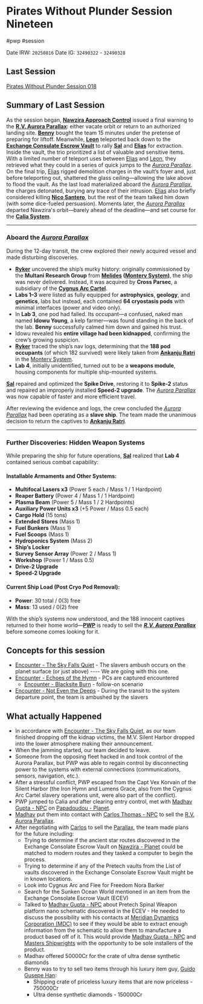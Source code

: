 # Pirates Without Plunder Session Nineteen
#pwp #session

Date IRW: `20250816` 
Date IG: `32490322` - `32490328`
## Last Session

[Pirates Without Plunder Session 018](Pirates%20Without%20Plunder%20Session%20018.md)
## Summary of Last Session

As the session began, **[Nawzira Approach Control](Nawzira%20-%20Planet.md)** issued a final warning to the **[R.V. Aurora Parallax](R.V.%20Aurora%20Parallax%20-%20Research%20Ship.md)**: either vacate orbit or return to an authorized landing site. **[Benny](Benito%20Benny%20Maroni%20-%20PC.md)** bought the team 15 minutes under the pretense of preparing for liftoff. Meanwhile, **[Leon](Leon%20Ardo%20-%20PC.md)** teleported back down to the **[Exchange Consulate Escrow Vault](Suns%20Of%20Gold.md#The%20Exchange%20of%20Light)** to rally **[Sal](Salizar%20Sal%20Maroni%20-%20PC.md)** and **[Elias](Elias%20Merten%20-%20PC.md)** for extraction.
Inside the vault, the trio prioritized a list of valuable and sensitive items. With a limited number of teleport uses between [Elias](Elias%20Merten%20-%20PC.md) and [Leon](Leon%20Ardo%20-%20PC.md), they retrieved what they could in a series of quick jumps to the _[Aurora Parallax](R.V.%20Aurora%20Parallax%20-%20Research%20Ship.md)_. On the final trip, [Elias](Elias%20Merten%20-%20PC.md) rigged demolition charges in the vault’s foyer and, just before teleporting out, shattered the glass ceiling—allowing the lake above to flood the vault. As the last load materialized aboard the _[Aurora Parallax](R.V.%20Aurora%20Parallax%20-%20Research%20Ship.md)_, the charges detonated, burying any trace of their intrusion.
[Elias](Elias%20Merten%20-%20PC.md) also briefly considered killing **[Nico Santero](Nico%20Santero%20-%20NPC.md)**, but the rest of the team talked him down (with some dice-fueled persuasion). Moments later, the _[Aurora Parallax](R.V.%20Aurora%20Parallax%20-%20Research%20Ship.md)_ departed Nawzira's orbit—barely ahead of the deadline—and set course for the **[Calia System](Calia%20-%20System.md)**.

---
### Aboard the _[Aurora Parallax](R.V.%20Aurora%20Parallax%20-%20Research%20Ship.md)_

During the 12-day transit, the crew explored their newly acquired vessel and made disturbing discoveries.

- **[Ryker](Ryker%20Vox%20-%20PC.md)** uncovered the ship’s murky history: originally commissioned by the **Multani Research Group** from **[Melides](Melides%20-%20Planet.md) ([Monterv System](Monterv%20-%20System.md))**, the ship was never delivered. Instead, it was acquired by **Cross Parsec**, a subsidiary of the **[Cygnus Arc Cartel](Cygnus%20Arc%20Cartel%20-%20Faction.md)**.
- **Labs 1–3** were listed as fully equipped for **astrophysics**, **geology**, and **genetics**, labs but instead, each contained **64 cryostasis pods** with minimal interfaces (power and video only).
- In **Lab 3**, one pod had failed. Its occupant—a confused, naked man named **Idowu Young**, a kelp farmer—was found standing in the back of the lab. **Benny** successfully calmed him down and gained his trust.
- Idowu revealed his **entire village had been kidnapped**, confirming the crew’s growing suspicion.
- **[Ryker](Ryker%20Vox%20-%20PC.md)** traced the ship’s nav logs, determining that the **188 pod occupants** (of which 182 survived) were likely taken from **[Ankanju Ratri](Ankanju%20Ratri%20-%20Planet.md)** in the [Monterv System](Monterv%20-%20System.md).
- **Lab 4**, initially unidentified, turned out to be a **weapons module**, housing components for multiple ship-mounted systems.

**[Sal](Salizar%20Sal%20Maroni%20-%20PC.md)** repaired and optimized the **Spike Drive**, restoring it to **Spike-2** status and repaired an improperly installed **Speed-2 upgrade**. The _[Aurora Parallax](R.V.%20Aurora%20Parallax%20-%20Research%20Ship.md)_ was now capable of faster and more efficient travel.

After reviewing the evidence and logs, the crew concluded the _[Aurora Parallax](R.V.%20Aurora%20Parallax%20-%20Research%20Ship.md)_ had been operating as a **slave ship**. The team made the unanimous decision to return the captives to **[Ankanju Ratri](Ankanju%20Ratri%20-%20Planet.md)**.

---
### Further Discoveries: Hidden Weapon Systems
While preparing the ship for future operations, **[Sal](Salizar%20Sal%20Maroni%20-%20PC.md)** realized that **Lab 4** contained serious combat capability:

#### Installable Armaments and Other Systems:
- **Multifocal Lasers x3** (Power 5 each / Mass 1 / 1 Hardpoint)
- **Reaper Battery** (Power 4 / Mass 1 / 1 Hardpoint)
- **Plasma Beam** (Power 5 / Mass 1 / 2 Hardpoints)
- **Auxiliary Power Units x3** (+5 Power / Mass 0.5 each)
- **Cargo Hold** (15 tons)
- **Extended Stores** (Mass 1)
- **Fuel Bunkers** (Mass 1)
- **Fuel Scoops** (Mass 1)
- **Hydroponics System** (Mass 2)
- **Ship’s Locker**
- **Survey Sensor Array** (Power 2 / Mass 1)
- **Workshop** (Power 1 / Mass 0.5)
- **Drive-2 Upgrade**
- **Speed-2 Upgrade**
#### Current Ship Load (Post Cryo Pod Removal):
- **Power**: 30 total / 0(3) free
- **Mass**: 13 used / 0(2) free

With the ship’s systems now understood, and the 188 innocent captives returned to their home world—**[PWP](Players%20and%20Their%20Characters.md)** is ready to sell the _**[R.V. Aurora Parallax](R.V.%20Aurora%20Parallax%20-%20Research%20Ship.md)**_ before someone comes looking for it.

## Concepts for this session

- [Encounter - The Sky Falls Quiet](Encounter%20-%20The%20Sky%20Falls%20Quiet.md) - The slavers ambush occurs on the planet surface (or just above)  ---- We are going with this one.
- [Encounter - Echoes of the Hymn](Encounter%20-%20Echoes%20of%20the%20Hymn.md) - PCs are captured encountered 
	- [Encounter - Blacksite Burn](Encounter%20-%20Blacksite%20Burn.md) - follow-on scenario
- [Encounter - Not Even the Deeps](Encounter%20-%20Not%20Even%20the%20Deeps.md) - During the transit to the system departure point, the team is ambushed by the slavers
## What actually Happened

- In accordance with [Encounter - The Sky Falls Quiet](Encounter%20-%20The%20Sky%20Falls%20Quiet.md), as our team finished dropping off the kidnap victims, the M.V. Silent Harbor dropped into the lower atmosphere making their announcement.
- When the jamming started, our team decided to leave.
- Someone from the opposing fleet hacked in and took control of the Aurora Parallax, but PWP was able to regain control by disconnecting power to the systems with external connections (communications, sensors, navigation, etc.).
- After a stressful conflict, PWP escaped from the Capt Vex Korvain of the Silent Harbor (the Iron Hymn and Lumens Grace, also from the Cygnus Arc Cartel slavery operations unit, were also part of the conflict).
- PWP jumped to Calia and after clearing entry control, met with [Madhav Gupta - NPC](Madhav%20Gupta%20-%20NPC.md) on [Papadoudou - Planet](Papadoudou%20-%20Planet.md).
- [Madhav](Madhav%20Gupta%20-%20NPC.md) put them into contact with [Carlos Thomas - NPC](Carlos%20Thomas%20-%20NPC.md) to sell the [R.V. Aurora Parallax](R.V.%20Aurora%20Parallax%20-%20Research%20Ship.md).
- After negotiating with [Carlos](Carlos%20Thomas%20-%20NPC.md) to sell the [Parallax](R.V.%20Aurora%20Parallax%20-%20Research%20Ship.md), the team made plans for the future including:
	- Trying to determine if the ancient star routes discovered in the Exchange Consolate Escrow Vault on [Nawzira - Planet](Nawzira%20-%20Planet.md) could be matched to modern routes and they tasked a computer to begin the process.
	- Trying to determine if any of the Pretech vaults from the List of vaults discovered in the Exchange Consolate Escrow Vault might be in known locations.
	- Look into Cygnus Arc and Flee for Freedom Nora Barker
	- Search for the Sunken Ocean World mentioned in an item from the Exchange Consolate Escrow Vault (ECEV)
	- Talked to [Madhav Gupta - NPC](Madhav%20Gupta%20-%20NPC.md) about Pretech Spinal Weapon platform nano schematic discovered in the ECEV - He needed to discuss the possibility with his contacts at [Meridian Dynamics Corporation (MDC)](Meridian%20Dynamics%20-%20Corporation.md) to see if they would be able to extract enough information from the schematic to allow them to manufacture a product based off of it.  This would provide [Madhav Gupta - NPC](Madhav%20Gupta%20-%20NPC.md) and [Masters Shipwrights](Masters%20Shipwrights.md) with the opportunity to be sole installers of the product.
	- Madhav offered 50000Cr for the crate of ultra dense synthetic diamonds
	- Benny was to try to sell two items through his luxury item guy, [Guido Gusepe Han](Guido%20Gusepe%20Han%20-%20NPC.md):
		- Shipping crate of priceless luxury items that are now priceless - 750000Cr
		- Ultra dense synthetic diamonds - 150000Cr